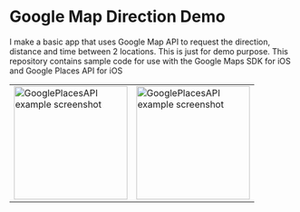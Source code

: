 # Google Map Direction Demo

I make a basic app that uses Google Map API to request the direction, distance and time between 2 locations. This is just for demo purpose. This repository contains sample code for use with the Google Maps SDK for iOS and Google Places API for iOS
<table>
  <tr>
    <td>
       <a href="https://ibb.co/25y8dTN">
          <img src="https://ibb.co/25y8dTN" width="200" alt="GooglePlacesAPI example screenshot"/>
       </a>
    </td>
    <td>
       <a href="https://ibb.co/M56XNTS">
          <img src="https://ibb.co/M56XNTS" width="200" alt="GooglePlacesAPI example screenshot"/>
       </a>
    </td>
  </tr>
</table>


